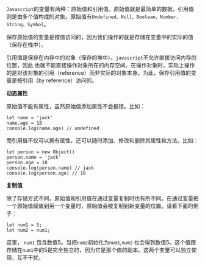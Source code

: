 `Javascript`的变量有两种：原始值和引用值。原始值就是最简单的数据，引用值则是由多个值构成的对象。原始值有`Undefined、Null、Boolean、Number、String、Symbol`。

保存原始值的变量是按值访问的，因为我们操作的就是存储在变量中的实际的值（保存在栈中）。

引用值是保存在内存中的对象（保存的堆中）。`javascript`不允许直接访问内存的位置，因此 也就不能直接操作对象所在的内存空间。在操作对象时，实际上操作的是对该对象的引用（reference）而非实际的对象本身。为此，保存引用值的变量是按引用（by reference）访问的。

**动态属性**

原始值不能有属性，虽然原始值添加属性不会报错。比如：

```
let name = 'jack'
name.age = 18
console.log(name.age) // undefined
```

而引用值不仅可以拥有属性，还可以随时添加、修改和删除其属性和方法。比如：

```
let person = new Object()
person.name = 'jack'
person.age = 18
console.log(person.name) // jack
console.log(person.age) // 18
```

**复制值**

除了存储方式不同，原始值和引用值在通过变量复制时也有所不同。在通过变量把一个原始值赋值到另一个变量时，原始值会被复制到新变量的位置。请看下面的例子：

```
let num1 = 5;
let num2 = num1;
```

这里， `num1` 包含数值5。当把`num2`初始化为`num1`,`num2` 也会得到数值5。这个值跟存储在`num1`中的5是完全独立的，因为它是那个值的副本。这两个变量可以独立使用，互不干扰。